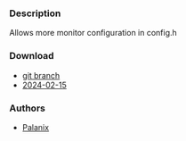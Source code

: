 ### Description
Allows more monitor configuration in config.h

### Download
- [git branch](https://codeberg.org/Palanix/dwl/src/branch/monfig)
- [2024-02-15](https://codeberg.org/dwl/dwl-patches/raw/branch/main/patches/monfig/monfig.patch)

### Authors
- [Palanix](https://codeberg.org/Palanix)
